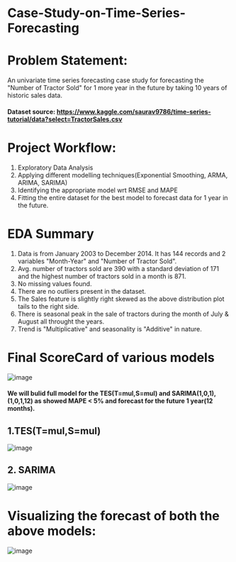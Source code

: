 # Case-Study-on-Time-Series-Forecasting

# Problem Statement:
An univariate time series forecasting case study for forecasting the "Number of Tractor Sold" for 1 more year in the future by taking 10 years of historic sales data.

#### Dataset source: https://www.kaggle.com/saurav9786/time-series-tutorial/data?select=TractorSales.csv

# Project Workflow:

1. Exploratory Data Analysis<br>
2. Applying different modelling techniques(Exponential Smoothing, ARMA, ARIMA, SARIMA)<br>
3. Identifying the appropriate model wrt RMSE and MAPE<br>
4. Fitting the entire dataset for the best model to forecast data for 1 year in the future.<br>


# EDA Summary

1. Data is from January 2003 to December 2014. It has 144 records and 2 variables "Month-Year" and "Number of Tractor Sold".
2. Avg. number of tractors sold are 390 with a standard deviation of 171 and the highest number of tractors sold in a month is 871.
3. No missing values found.
4. There are no outliers present in the dataset.
5. The Sales feature is slightly right skewed as the above distribution plot tails to the right side.
6. There is seasonal peak in the sale of tractors during the month of July & August all throught the years.
7. Trend is "Multiplicative" and seasonality is "Additive" in nature.


# Final ScoreCard of various models

![image](https://user-images.githubusercontent.com/85027425/132127128-943748a3-9b2f-4fac-8651-6d0d5faf2ef6.png)

#### We will bulid full model for the TES(T=mul,S=mul) and SARIMA(1,0,1),(1,0,1,12) as showed MAPE < 5% and forecast for the future 1 year(12 months).

## 1.TES(T=mul,S=mul)

![image](https://user-images.githubusercontent.com/85027425/132127187-e1706c52-244b-4064-88b1-b2e76523f474.png)

## 2. SARIMA

![image](https://user-images.githubusercontent.com/85027425/132127207-1138d247-5a18-40e2-b32e-14d94f62cdb6.png)

# Visualizing the forecast of both the above models:

![image](https://user-images.githubusercontent.com/85027425/132127236-a5ffdb1f-767e-4df9-9cc2-bc85ddd914a7.png)
